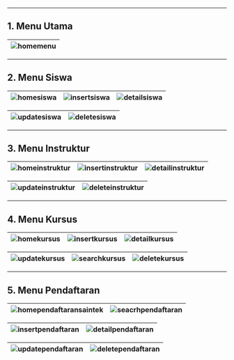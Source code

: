 
---

## **1. Menu Utama**
| ![homemenu](https://github.com/user-attachments/assets/6afece94-7e2c-43fd-b88f-1410fc8688ec) |
|---|

---

## **2. Menu Siswa**
| ![homesiswa](https://github.com/user-attachments/assets/60d7fc88-b291-4e6d-a1a0-7ba7961a4ff3) | ![insertsiswa](https://github.com/user-attachments/assets/5be86896-0042-4f08-99b1-861cf7f315f6) | ![detailsiswa](https://github.com/user-attachments/assets/9f23dc7c-5343-45d1-934b-00ad36a6309a) |
|---|---|---|

| ![updatesiswa](https://github.com/user-attachments/assets/50dece36-4e2f-405a-bcf3-e983231c3f13) | ![deletesiswa](https://github.com/user-attachments/assets/3971574d-c79c-4e2e-bb07-dbe3b2d5abb1) |
|---|---|

---

## **3. Menu Instruktur**
| ![homeinstruktur](https://github.com/user-attachments/assets/dcc77d5f-7480-41cf-9b97-8f1c4f33fe99) | ![insertinstruktur](https://github.com/user-attachments/assets/962cac45-d6ee-44c6-9d70-0681bbfad700) | ![detailinstruktur](https://github.com/user-attachments/assets/db0c5b1f-dbb7-4531-8819-a29b99c57174) |
|---|---|---|

| ![updateinstruktur](https://github.com/user-attachments/assets/40093b4b-b47c-4f99-ba48-6d897ded9d2e) | ![deleteinstruktur](https://github.com/user-attachments/assets/c184ab6a-1185-495f-9367-dbc1cb17a565) |
|---|---|

---

## **4. Menu Kursus**
| ![homekursus](https://github.com/user-attachments/assets/4c380160-1f97-4f52-a3fe-7c49de55711f) | ![insertkursus](https://github.com/user-attachments/assets/8dc90b85-6e53-4527-a769-2055deb57218) | ![detailkursus](https://github.com/user-attachments/assets/72bfbd62-1c64-4d9b-aee0-7e30deb8633a) |
|---|---|---|

| ![updatekursus](https://github.com/user-attachments/assets/41dc0d11-59de-4c64-80fc-5b509937d193) | ![searchkursus](https://github.com/user-attachments/assets/d9373148-ea4b-4b6f-a176-34d57873a87e) | ![deletekursus](https://github.com/user-attachments/assets/a7094b82-2a9e-41a2-b47c-979b17c9a543) |
|---|---|---|

---

## **5. Menu Pendaftaran**
| ![homependaftaransaintek](https://github.com/user-attachments/assets/e87d215c-aec1-47ca-92ba-976e4989474e) | ![seacrhpendaftaran](https://github.com/user-attachments/assets/92690bf9-5c1c-4dda-b3ed-a4f72df4999b) |
|---|---|

| ![insertpendaftaran](https://github.com/user-attachments/assets/2076f591-9af8-4e32-b8ec-da2bff3b6cf2) | ![detailpendaftaran](https://github.com/user-attachments/assets/b11d38f3-9982-477d-9f89-979d35d1a15a) |
|---|---|

| ![updatependaftaran](https://github.com/user-attachments/assets/5959fdbd-b62b-43b5-9c6d-24330c3e659a) | ![deletependaftaran](https://github.com/user-attachments/assets/cd22d6d8-80ae-4c20-8913-77494720c6f9) |
|---|---|
